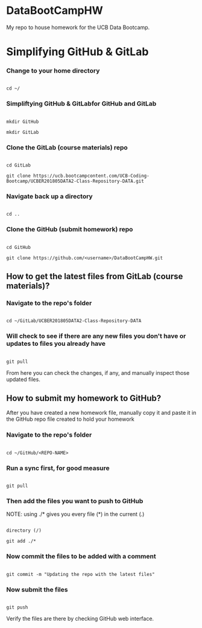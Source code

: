 # DataBootCampHW

My repo to house homework for the UCB Data Bootcamp. 



# Simplifying GitHub & GitLab



### Change to your home directory

```

cd ~/

```

### Simpliftying GitHub & GitLabfor GitHub and GitLab

```

mkdir GitHub

mkdir GitLab

```

### Clone the GitLab (course materials) repo

```

cd GitLab

git clone https://ucb.bootcampcontent.com/UCB-Coding-Bootcamp/UCBER201805DATA2-Class-Repository-DATA.git

```

### Navigate back up a directory

```

cd ..

```

### Clone the GitHub (submit homework) repo

```

cd GitHub

git clone https://github.com/<username>/DataBootCampHW.git

```

## How to get the latest files from GitLab (course materials)?

### Navigate to the repo's folder

```

cd ~/GitLab/UCBER201805DATA2-Class-Repository-DATA

```

### Will check to see if there are any new files you don't have or updates to files you already have 

```

git pull 

```

From here you can check the changes, if any, and manually inspect those updated files.

## How to submit my homework to GitHub?



After you have created a new homework file, manually copy it and paste it in the GitHub repo file created to hold your homework

### Navigate to the repo's folder

```

cd ~/GitHub/<REPO-NAME>

```

### Run a sync first, for good measure

```

git pull 

```

### Then add the files you want to push to GitHub

NOTE: using ./* gives you every file (*) in the current (.) 

```

directory (/)

git add ./*

```

### Now commit the files to be added with a comment

```

git commit -m "Updating the repo with the latest files"

```

### Now submit the files

```

git push 

```

Verify the files are there by checking GitHub web interface.

